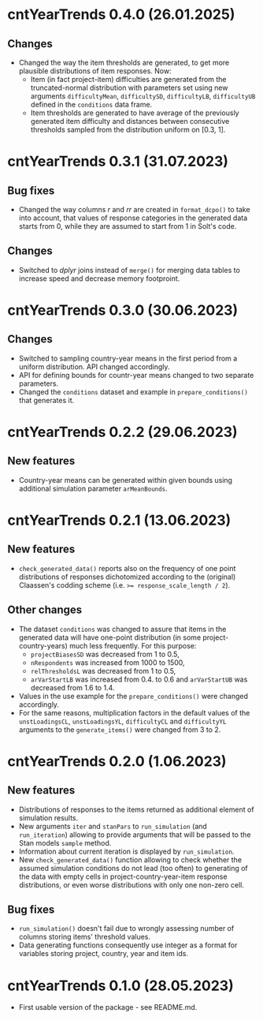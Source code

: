 # cntYearTrends 0.4.0 (26.01.2025)

## Changes

-   Changed the way the item thresholds are generated, to get more plausible distributions of item responses. Now:
    -   Item (in fact project-item) difficulties are generated from the truncated-normal distribution with parameters set using new arguments `difficultyMean`, `difficultySD`, `difficultyLB`, `difficultyUB` defined in the `conditions` data frame.
    -   Item thresholds are generated to have average of the previously generated item difficulty and distances between consecutive thresholds sampled from the distribution uniform on [0.3, 1].

# cntYearTrends 0.3.1 (31.07.2023)

## Bug fixes

-   Changed the way columns *r* and *rr* are created in `format_dcpo()` to take into account, that values of response categories in the generated data starts from 0, while they are assumed to start from 1 in Solt's code.

## Changes

-   Switched to *dplyr* joins instead of `merge()` for merging data tables to increase speed and decrease memory footproint.

# cntYearTrends 0.3.0 (30.06.2023)

## Changes

-   Switched to sampling country-year means in the first period from a uniform distribution. API changed accordingly.
-   API for defining bounds for countr-year means changed to two separate parameters.
-   Changed the `conditions` dataset and example in `prepare_conditions()` that generates it.

# cntYearTrends 0.2.2 (29.06.2023)

## New features

-   Country-year means can be generated within given bounds using additional simulation parameter `arMeanBounds`.

# cntYearTrends 0.2.1 (13.06.2023)

## New features

-   `check_generated_data()` reports also on the frequency of one point distributions of responses dichotomized according to the (original) Claassen's codding scheme (i.e. `>= response_scale_length / 2`).

## Other changes

-   The dataset `conditions` was changed to assure that items in the generated data will have one-point distribution (in some project-country-years) much less frequently. For this purpose:
    - `projectBiasesSD` was decreased from 1 to 0.5,
    - `nRespondents` was increased from 1000 to 1500,
    - `relThresholdsL` was decreased from 1 to 0.5,
    - `arVarStartLB` was increased from 0.4. to 0.6 and `arVarStartUB` was decreased from 1.6 to 1.4.
-   Values in the use example for the `prepare_conditions()` were changed accordingly.
-   For the same reasons, multiplication factors in the default values of the `unstLoadingsCL`, `unstLoadingsYL`, `difficultyCL` and `difficultyYL` arguments to the `generate_items()` were changed from 3 to 2.

# cntYearTrends 0.2.0 (1.06.2023)

## New features

-   Distributions of responses to the items returned as additional element of simulation results.
-   New arguments `iter` and `stanPars` to `run_simulation` (and `run_iteration`) allowing to provide arguments that will be passed to the Stan models `sample` method.
-   Information about current iteration is displayed by `run_simulation`.
-   New `check_generated_data()` function allowing to check whether the assumed simulation conditions do not lead (too often) to generating of the data with empty cells in project-country-year-item response distributions, or even worse distributions with only one non-zero cell.

## Bug fixes

-   `run_simulation()` doesn't fail due to wrongly assessing number of columns storing items' threshold values.
-   Data generating functions consequently use integer as a format for variables storing project, country, year and item ids.

# cntYearTrends 0.1.0 (28.05.2023)

-   First usable version of the package - see README.md.
